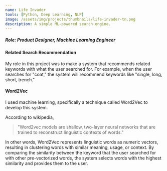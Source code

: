 ```yaml
---
name: Life Invader
tools: [Python, Deep Learning, NLP]
image: /assets/img/projects/thumbnails/life-invader-tn.png
description: A simple ML-powered search engine.
---
```


##### Role: Product Designer, Machine Learning Engineer

#### Related Search Recommendation
My role in this project was to make a system that recommends related keywords with what the user searched for. For example, when the user searches for "coat," the system will recommend keywords like "single, long, short, trench."

#### Word2Vec
I used machine learning, specifically a technique called Word2Vec to develop this system.

According to wikipedia,

> "Word2vec models are shallow, two-layer neural networks that are trained to reconstruct linguistic contexts of words."

In other words, Word2Vec represents linguistic words as numeric vectors, resulting in clustering words with similar meaning, usage, or context. By comparing the similarity between the keyword that the user searched for with other pre-vectorized words, the system selects words with the highest similarity and provides them to the user.
